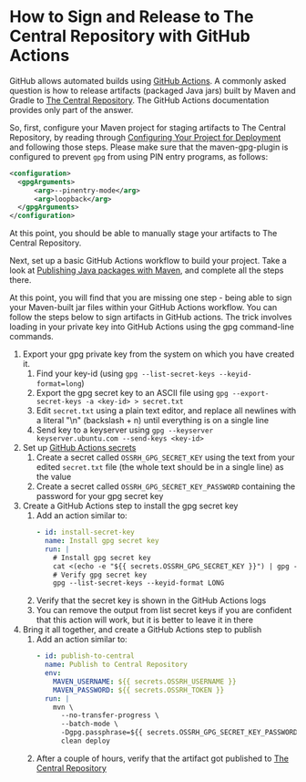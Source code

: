 # How to Sign and Release to The Central Repository with GitHub Actions

GitHub allows automated builds using [GitHub Actions](https://help.github.com/en/actions). A commonly asked question is how to release artifacts (packaged Java jars) built by Maven and Gradle to [The Central Repository](https://central.sonatype.com/search). The GitHub Actions documentation provides only part of the answer.

So, first, configure your Maven project for staging artifacts to The Central Repository, by reading through [Configuring Your Project for Deployment](https://help.sonatype.com/repomanager2/staging-releases/configuring-your-project-for-deployment) and following those steps. Please make sure that the maven-gpg-plugin is configured to prevent `gpg` from using PIN entry programs, as follows:
```xml
<configuration>
  <gpgArguments>
      <arg>--pinentry-mode</arg>
      <arg>loopback</arg>
  </gpgArguments>
</configuration>
```
At this point, you should be able to manually stage your artifacts to The Central Repository.

Next, set up a basic GitHub Actions workflow to build your project. Take a look at [Publishing Java packages with Maven]( https://help.github.com/en/actions/language-and-framework-guides/publishing-java-packages-with-maven), and complete all the steps there.

At this point, you will find that you are missing one step - being able to sign your Maven-built jar files within your GitHub Actions workflow. You can follow the steps below to sign artifacts in GitHub actions. The trick involves loading in your private key into GitHub Actions using the gpg command-line commands.

1. Export your gpg private key from the system on which you have created it.
    1. Find your key-id (using `gpg --list-secret-keys --keyid-format=long`)
    2. Export the gpg secret key to an ASCII file using `gpg --export-secret-keys -a <key-id> > secret.txt`
    3. Edit `secret.txt` using a plain text editor, and replace all newlines with a literal "\n" (backslash + n) until everything is on a single line
    4. Send key to a keyserver using `gpg --keyserver keyserver.ubuntu.com --send-keys <key-id>`
2. Set up [GitHub Actions secrets](https://help.github.com/en/actions/configuring-and-managing-workflows/creating-and-storing-encrypted-secrets)
    1. Create a secret called `OSSRH_GPG_SECRET_KEY` using the text from your edited `secret.txt` file (the whole text should be in a single line) as the value
    2. Create a secret called `OSSRH_GPG_SECRET_KEY_PASSWORD` containing the password for your gpg secret key
3. Create a GitHub Actions step to install the gpg secret key
    1. Add an action similar to:
        ```yaml
        - id: install-secret-key
          name: Install gpg secret key
          run: |
            # Install gpg secret key
            cat <(echo -e "${{ secrets.OSSRH_GPG_SECRET_KEY }}") | gpg --batch --import
            # Verify gpg secret key
            gpg --list-secret-keys --keyid-format LONG
        ```
    2. Verify that the secret key is shown in the GitHub Actions logs
    3. You can remove the output from list secret keys if you are confident that this action will work, but it is better to leave it in there
4. Bring it all together, and create a GitHub Actions step to publish
    1. Add an action similar to:
        ```yaml
        - id: publish-to-central
          name: Publish to Central Repository
          env:
            MAVEN_USERNAME: ${{ secrets.OSSRH_USERNAME }}
            MAVEN_PASSWORD: ${{ secrets.OSSRH_TOKEN }}
          run: |
            mvn \
              --no-transfer-progress \
              --batch-mode \
              -Dgpg.passphrase=${{ secrets.OSSRH_GPG_SECRET_KEY_PASSWORD }} \
              clean deploy
        ```
    2. After a couple of hours, verify that the artifact got published to [The Central Repository](https://central.sonatype.com/search)